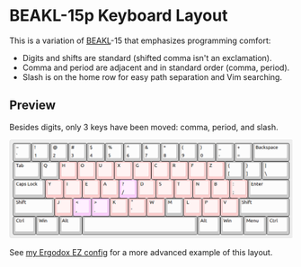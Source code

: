 # BEAKL-15p Keyboard Layout

This is a variation of [BEAKL]-15 that emphasizes programming comfort:

* Digits and shifts are standard (shifted comma isn't an exclamation).
* Comma and period are adjacent and in standard order (comma, period).
* Slash is on the home row for easy path separation and Vim searching.

[BEAKL]: https://deskthority.net/wiki/BEAKL

## Preview

Besides digits, only 3 keys have been moved: comma, period, and slash.

![Preview of this layout on a typical 60% keyboard](preview.png)

See [my Ergodox EZ config](
  https://configure.ergodox-ez.com/ergodox-ez/layouts/vKBnl
) for a more advanced example of this layout.
